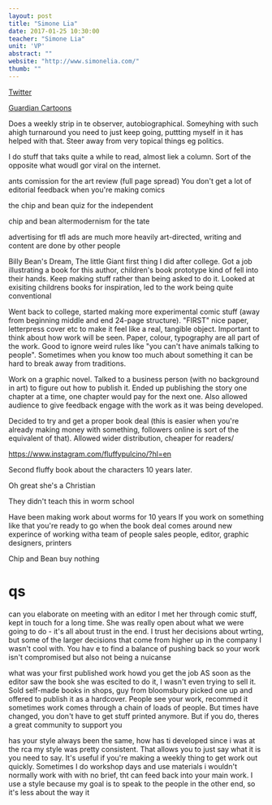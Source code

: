 ```yaml
---
layout: post
title: "Simone Lia"
date: 2017-01-25 10:30:00
teacher: "Simone Lia"
unit: 'VP'
abstract: ""
website: "http://www.simonelia.com/"
thumb: ""
---
```


[Twitter](https://twitter.com/simoneliadraws)

[Guardian Cartoons](https://www.theguardian.com/profile/simone-lia)

Does a weekly strip in te observer, autobiographical. Someyhing with such ahigh turnaround you need to just keep going, puttting myself in it has helped with that. Steer away from very topical things eg politics. 

I do stuff that taks quite a while to read, almost liek a column. Sort of the opposite what woudl gor viral on the internet.

ants comission for the art review (full page spread)
You don't get a lot of editorial feedback when you're making comics

the chip and bean quiz for the independent

chip and bean altermodernism for the tate

advertising for tfl
ads are much more heavily art-directed, writing and content are done by other people

Billy Bean's Dream, The little Giant
first thing I did after college. Got a job illustrating a book for this author, children's book prototype kind of fell into their hands. Keep making stuff rather than being asked to do it. Looked at exisiting childrens books for inspiration, led to the work being quite conventional 

Went back to college, started making more experimental comic stuff (away from beginning middle and end 24-page structure). "FIRST" nice paper, letterpress cover etc to make it feel like a real, tangible object. Important to think about how work will be seen. Paper, colour, typography are all part of the work. Good to ignore weird rules like "you can't have animals talking to people". Sometimes when you know too much about something it can be hard to break away from traditions.

Work on a graphic novel. Talked to a business person (with no background in art) to figure out how to publish it. Ended up publishing the story one chapter at a time, one chapter would pay for the next one. Also allowed audience to give feedback engage with the work as it was being developed.

Decided to try and get a proper book deal (this is easier when you're already making money with something, followers online is sort of the equivalent of that). Allowed wider distribution, cheaper for readers/

https://www.instagram.com/fluffypulcino/?hl=en

Second fluffy book about the characters 10 years later.

Oh great she's a Christian

They didn't teach this in worm school

Have been making work about worms for 10 years
If you work on something like that you're ready to go when the book deal comes around
new experince of working witha team of people sales people, editor, graphic designers, printers

Chip and Bean buy nothing

# qs

can you elaborate on meeting with an editor 
I met her through comic stuff, kept in touch for a long time. She was really open about what we were going to do - it's all about trust in the end. I trust her decisions about wrting, but some of the larger decisions that come from higher up in the company I wasn't cool with. You hav e to find a balance of pushing back so your work isn't compromised but also not being a nuicanse

what was your first published work howd you get the job
AS soon as the editor saw the book she was escited to do it, I wasn't even trying to sell it. Sold self-made books in shops, guy from bloomsbury picked one up and offered to publish it as a hardcover. People see your work, recommed it sometimes work comes through a chain of loads of people. But times have changed, you don't have to get stuff printed anymore. But if you do, theres a great community to support you

has your style always been the same, how has ti developed
since i was at the rca my style was pretty consistent. That allows you to just say what it is you need to say. It's useful if you're making a weekly thing to get work out quickly. Sometimes I do workshop days and use materials i wouldn't normally work with with no brief, tht can feed back into your main work. I use a style because my goal is to speak to the people in the other end, so it's less about the way it <looks class=""></looks>